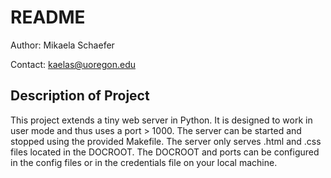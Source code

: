 # README #
Author: Mikaela Schaefer

Contact: kaelas@uoregon.edu

## Description of Project ##

This project extends a tiny web server in Python. It is designed to work in user mode and thus uses a port > 1000.
The server can be started and stopped using the provided Makefile. The server only serves .html and .css files located in the DOCROOT.
The DOCROOT and ports can be configured in the config files or in the credentials file on your local machine.

